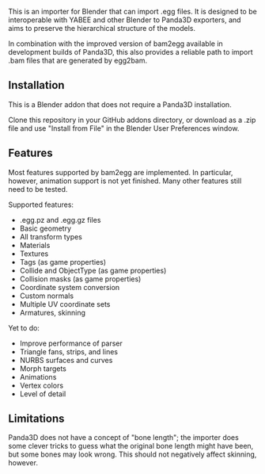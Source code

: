 This is an importer for Blender that can import .egg files.  It is designed to
be interoperable with YABEE and other Blender to Panda3D exporters, and aims
to preserve the hierarchical structure of the models.

In combination with the improved version of bam2egg available in development
builds of Panda3D, this also provides a reliable path to import .bam files
that are generated by egg2bam.

## Installation

This is a Blender addon that does not require a Panda3D installation.

Clone this repository in your GitHub addons directory, or download as a .zip
file and use "Install from File" in the Blender User Preferences window.

## Features

Most features supported by bam2egg are implemented.  In particular, however,
animation support is not yet finished.  Many other features still need to be
tested.

Supported features:
- .egg.pz and .egg.gz files
- Basic geometry
- All transform types
- Materials
- Textures
- Tags (as game properties)
- Collide and ObjectType (as game properties)
- Collision masks (as game properties)
- Coordinate system conversion
- Custom normals
- Multiple UV coordinate sets
- Armatures, skinning

Yet to do:
- Improve performance of parser
- Triangle fans, strips, and lines
- NURBS surfaces and curves
- Morph targets
- Animations
- Vertex colors
- Level of detail

## Limitations

Panda3D does not have a concept of "bone length"; the importer does some
clever tricks to guess what the original bone length might have been, but some
bones may look wrong.  This should not negatively affect skinning, however.
